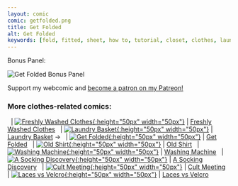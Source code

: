 ```yaml
---
layout: comic
comic: getfolded.png
title: Get Folded
alt: Get Folded
keywords: [fold, fitted, sheet, how to, tutorial, closet, clothes, laundry, bed, chores, folded, comic]
---
```


Bonus Panel:

![Get Folded Bonus Panel](/images/getfolded_bonus.png)


Support my webcomic and [become a patron on my Patreon!](https://www.patreon.com/lolnein)


### More clothes-related comics:

&nbsp; | [![Freshly Washed Clothes](/thumbs/freshlywashedclothes.png){:height="50px" width="50px"}](https://lolnein.com/2017/09/20/freshlywashedclothes/) | [Freshly Washed Clothes](https://lolnein.com/2017/09/20/freshlywashedclothes/)
&nbsp; | [![Laundry Basket](/thumbs/laundrybasket.png){:height="50px" width="50px"}](https://lolnein.com/2019/04/26/laundrybasket/) | [Laundry Basket](https://lolnein.com/2019/04/26/laundrybasket/)
&rarr; &nbsp; | [![Get Folded](/thumbs/getfolded.png){:height="50px" width="50px"}](https://lolnein.com/2020/02/12/getfolded/) | [Get Folded](https://lolnein.com/2020/02/12/getfolded)
&nbsp; | [![Old Shirt](/thumbs/oldshirt.png){:height="50px" width="50px"}](https://lolnein.com/2020/02/25/oldshirt/) | [Old Shirt](https://lolnein.com/2020/02/25/oldshirt/)
&nbsp; | [![Washing Machine](/thumbs/washingmachine.png){:height="50px" width="50px"}](https://lolnein.com/2020/02/26/washingmachine/) | [Washing Machine](https://lolnein.com/2020/02/26/washingmachine/)
&nbsp; | [![A Socking Discovery](/thumbs/asockingdiscovery.png){:height="50px" width="50px"}](https://lolnein.com/2020/03/09/asockingdiscovery/) | [A Socking Discovery](https://lolnein.com/2020/03/09/asockingdiscovery/)
&nbsp; | [![Cult Meeting](/thumbs/cultmeeting.png){:height="50px" width="50px"}](https://lolnein.com/2020/03/15/cultmeeting/) | [Cult Meeting](https://lolnein.com/2020/03/15/cultmeeting/)
&nbsp; | [![Laces vs Velcro](/thumbs/lacesvsvelcro.png){:height="50px" width="50px"}](https://lolnein.com/2016/07/28/lacesvsvelcro/) | [Laces vs Velcro](http://lolnein.com/2016/07/28/lacesvsvelcro/)